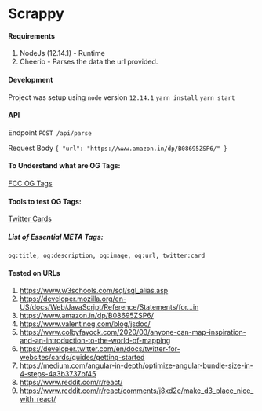 # Scrappy

#### Requirements
1. NodeJs (12.14.1) - Runtime
2. Cheerio - Parses the data the url provided.


#### Development
Project was setup using `node` version `12.14.1`
``yarn install``
``yarn start``


#### API

Endpoint
`` POST /api/parse ``

Request Body
``
{
  "url": "https://www.amazon.in/dp/B08695ZSP6/"
}
``


#### To Understand what are OG Tags:
[FCC OG Tags](https://www.freecodecamp.org/news/what-is-open-graph-and-how-can-i-use-it-for-my-website/#twitter-and-other-social-media-networks-using-open-graph)

#### Tools to test OG Tags:
[Twitter Cards](https://cards-dev.twitter.com/validator)

##### List of Essential META Tags: 
`og:title, og:description, og:image, og:url, twitter:card`


#### Tested on URLs
1. https://www.w3schools.com/sql/sql_alias.asp
2. https://developer.mozilla.org/en-US/docs/Web/JavaScript/Reference/Statements/for...in
3. https://www.amazon.in/dp/B08695ZSP6/
4. https://www.valentinog.com/blog/jsdoc/
5. https://www.colbyfayock.com/2020/03/anyone-can-map-inspiration-and-an-introduction-to-the-world-of-mapping
6. https://developer.twitter.com/en/docs/twitter-for-websites/cards/guides/getting-started
7. https://medium.com/angular-in-depth/optimize-angular-bundle-size-in-4-steps-4a3b3737bf45
8. https://www.reddit.com/r/react/
9. https://www.reddit.com/r/react/comments/j8xd2e/make_d3_place_nice_with_react/
